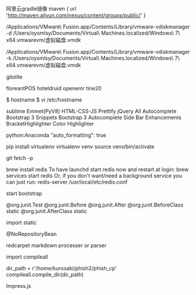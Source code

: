 阿里云gradle镜像
maven { url 'http://maven.aliyun.com/nexus/content/groups/public/' }

/Applications/VMware\ Fusion.app/Contents/Library/vmware-vdiskmanager -d /Users/oysmlsy/Documents/Virtual\ Machines.localized/Windows\ 7\ x64.vmwarevm/虚拟磁盘.vmdk

/Applications/VMware\ Fusion.app/Contents/Library/vmware-vdiskmanager -k /Users/oysmlsy/Documents/Virtual\ Machines.localized/Windows\ 7\ x64.vmwarevm/虚拟磁盘.vmdk

gitolite

floreantPOS
hoteldruid
openemr
tine20

$ hostname
$ vi /etc/hostname

sublime
Emmet(PyV8)
HTML-CSS-JS Prettify
jQuery
All Autocomplete
Bootstrap 3 Snippets
Bootstrap 3 Autocomplete
Side Bar Enhancements
BracketHighlighter
Color Highlighter

python:Anaconda
"auto_formatting": true

pip install virtualenv
virtualenv venv
source venv/bin/activate

git fetch -p


brew install redis
To have launchd start redis now and restart at login:
  brew services start redis
Or, if you don't want/need a background service you can just run:
  redis-server /usr/local/etc/redis.conf




start bootstrap

@org.junit.Test
@org.junit.Before
@org.junit.After
@org.junit.BeforeClass static
@org.junit.AfterClass static

import static

@NoRepositoryBean

redcarpet markdown processer or parser 




import compileall

dir_path = r'/home/kurosaki/phish2/phish_cp'
compileall.compile_dir(dir_path)





Impress.js

